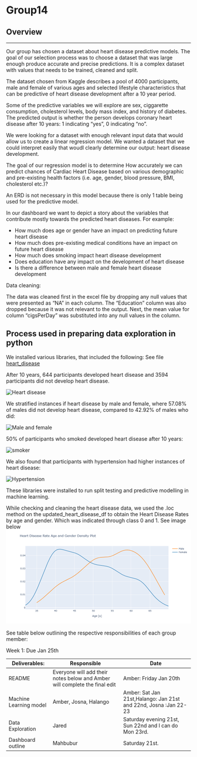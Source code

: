 # Group14

## Overview
---
Our group has chosen a dataset about heart disease predictive models. The goal of our selection process was to choose a dataset that was large enough produce accurate and precise predictions. It is a complex dataset with values that needs to be trained, cleaned and split. 

The dataset chosen from Kaggle describes a pool of 4000 participants, male and female of various ages and selected lifestyle characteristics that can be predictive of heart disease development after a 10 year period. 
 
Some of the predictive variables we will explore are sex, ciggarette consumption, cholesterol levels, body mass index, and history of diabetes. The predicted output is whether the person develops coronary heart disease after 10 years: 1 indicating “yes”, 0 indicating “no”. 

We were looking for a dataset with enough relevant input data that would allow us to create a linear regression model. We wanted a dataset that we could interpret easily that woudl clearly determine our output: heart disease development. 


The goal of our regression model is to determine How accurately we can predict chances of Cardiac Heart Disease based on various demographic and pre-existing health factors (i.e. age, gender, blood pressure, BMI, cholesterol etc.)? 

An ERD is not necessary in this model because there is only 1 table being used for the predictive model. 

In our dashboard we want to depict a story about the variables that contribute mostly towards the predicted heart diseases. For example:
  - How much does age or gender have an impact on predicting future heart disease
  - How much does pre-existing medical conditions have an impact on future heart disease
  - How much does smoking impact heart disease development
  - Does education have any impact on the development of heart disease
  - Is there a difference between male and female heart disease development

Data cleaning:

The data was cleaned first in the excel file by dropping any null values that were presented as “NA” in each column. The “Education” column was also dropped because it was not relevant to the output. Next, the mean value for column “cigsPerDay” was substituted into any null values in the column. 

## Process used in preparing data exploration in python

We installed various libraries, that included the following: See file [heart_disease](https://github.com/mueeze/Group14/blob/Jared-Murray/heart_disease.ipynb)

After 10 years, 644 participants developed heart disease and 3594 participants did not develop heart disease. 	

![Heart disease](https://user-images.githubusercontent.com/112285856/214711799-8cdcc37d-3cb2-488c-8e44-2b8439147fc7.png)


We stratified instances if heart disease by male and female, where 57.08% of males did not develop heart disease, compared to 42.92% of males who did:

![Male and female](https://user-images.githubusercontent.com/112285856/214711625-ee3df70f-36de-46d2-8052-35d4c0848806.png)


50% of participants who smoked developed heart disease after 10 years:

![smoker](https://user-images.githubusercontent.com/112285856/214711606-328548de-60e8-40f6-b5de-8ac9d7c5ef1f.png)


We also found that participants with hypertension had higher instances of heart disease:

![Hypertension](https://user-images.githubusercontent.com/112285856/214711596-928be1ee-7b0d-4f18-ac16-70621fe07514.png)

These libraries were installed to run split testing and predictive modelling in machine learning. 

While checking and cleaning the heart disease data, we used the .loc method on the updated_heart_disease_df to obtain the Heart Disease Rates by age and gender. Which was indicated through class 0 and 1. 
See image below
![](https://github.com/mueeze/Group14/blob/Jared-Murray/Heart%20Disease%20Rate%20Age%20and%20Gender%20Density%20Plot.png)



See table below outlining the respective responsibilities of each group member:

Week 1: Due Jan 25th

|Deliverables:|	Responsible|	Date|
| ----------------------- | ---------------------------------------- |--------------------------|
|README|	Everyone will add their notes below and Amber will complete the final edit|	Amber: Friday Jan 20th|
|Machine Learning model|	Amber, Josna, Halango	|Amber: Sat Jan 21st,Halango: Jan 21st and 22nd, Josna :Jan 22-23 |
|Data Exploration	|Jared	|Saturday evening 21st, Sun 22nd and I can do Mon 23rd.|
|Dashboard outline |	Mahbubur	|Saturday 21st. |

